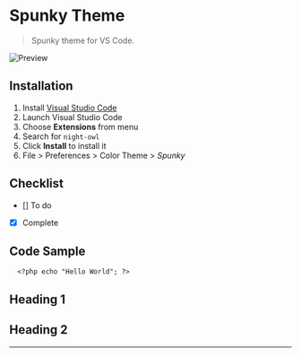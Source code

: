 <!-- Credit: Sarah Drasner -->

# Spunky Theme

> Spunky theme for VS Code.

![Preview](../icon.png)

## Installation

1.  Install [Visual Studio Code](https://code.visualstudio.com/)
2.  Launch Visual Studio Code
3.  Choose **Extensions** from menu
4.  Search for `night-owl`
5.  Click **Install** to install it
6.  File > Preferences > Color Theme > _Spunky_

## Checklist

- [] To do
- [x] Complete

## Code Sample

```
  <?php echo "Hello World"; ?>
```

Heading 1
---------

Heading 2
--------------
--------------